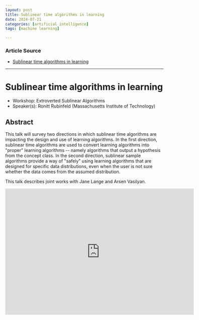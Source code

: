 ```yaml
---
layout: post
title: Sublinear time algorithms in learning
date: 2024-07-21
categories: [artificial intelligence]
tags: [machine learning]

---
```


### Article Source


* [Sublinear time algorithms in learning](https://www.youtube.com/watch?v=lee043R2i7c)

---


# Sublinear time algorithms in learning

* Workshop: Extroverted Sublinear Algorithms
* Speaker(s): Ronitt Rubinfeld (Massachusetts Institute of Technology)


## Abstract



This talk will survey two directions in which sublinear time algorithms are impacting the design and use of learning algorithms. In the first direction, sublinear time algorithms are used to convert learning algorithms into "proper" learning algorithms -- namely algorithms that output a hypothesis from the concept class. In the second direction, sublinear sample algorithms provide a way of "safely" using learning algorithms that are designed for specific data distributions, even when the user is not sure whether the data comes from the assumed distribution.

This talk describes joint works with Jane Lange and Arsen Vasilyan.


<iframe width="600" height="400" src="https://www.youtube.com/embed/lee043R2i7c?si=_Pinc8rKwIEqRdOX" title="YouTube video player" frameborder="0" allow="accelerometer; autoplay; clipboard-write; encrypted-media; gyroscope; picture-in-picture; web-share" referrerpolicy="strict-origin-when-cross-origin" allowfullscreen></iframe>